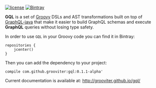 [![license](https://img.shields.io/github/license/grooviter/gql.svg)]() [![Bintray](https://api.bintray.com/packages/grooviter/maven/gql/images/download.svg)](https://bintray.com/grooviter/maven/gql)

**GQL** is a set of [Groovy](http://www.groovy-lang.org) DSLs and AST
transformations built on top
of [GraphQL-java](https://github.com/graphql-java/graphql-java) that
make it easier to build GraphQL schemas and execute **GraphQL**
queries without losing type safety.

In order to use `GQL` in your Groovy code you can find it in Bintray:

    repositories {
        jcenter()
    }

Then you can add the dependency to your project:

    compile com.github.grooviter:gql:0.1.1-alpha'

Current documentation is available at: http://grooviter.github.io/gql/

